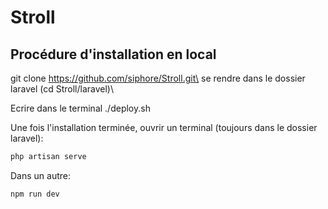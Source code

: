 # Stroll

## Procédure d'installation en local
git clone https://github.com/siphore/Stroll.git\
se rendre dans le dossier laravel (cd Stroll/laravel)\

Ecrire dans le terminal
./deploy.sh

Une fois l'installation terminée, ouvrir un terminal (toujours dans le dossier laravel):
```bash
php artisan serve
```
Dans un autre:
```bash
npm run dev
```
